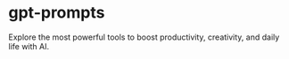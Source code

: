 # gpt-prompts
Explore the most powerful tools to boost productivity, creativity, and daily life with AI.
